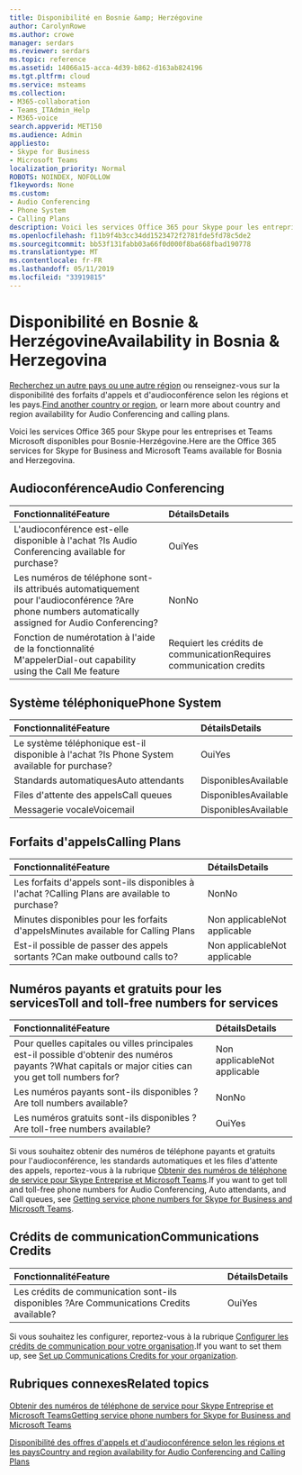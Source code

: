 ```yaml
---
title: Disponibilité en Bosnie &amp; Herzégovine
author: CarolynRowe
ms.author: crowe
manager: serdars
ms.reviewer: serdars
ms.topic: reference
ms.assetid: 14066a15-acca-4d39-b862-d163ab824196
ms.tgt.pltfrm: cloud
ms.service: msteams
ms.collection:
- M365-collaboration
- Teams_ITAdmin_Help
- M365-voice
search.appverid: MET150
ms.audience: Admin
appliesto:
- Skype for Business
- Microsoft Teams
localization_priority: Normal
ROBOTS: NOINDEX, NOFOLLOW
f1keywords: None
ms.custom:
- Audio Conferencing
- Phone System
- Calling Plans
description: Voici les services Office 365 pour Skype pour les entreprises et Teams Microsoft disponibles pour Bosnie-Herzégovine.
ms.openlocfilehash: f11b9f4b3cc34dd1523472f2781fde5fd78c5de2
ms.sourcegitcommit: bb53f131fabb03a66f0d000f8ba668fbad190778
ms.translationtype: MT
ms.contentlocale: fr-FR
ms.lasthandoff: 05/11/2019
ms.locfileid: "33919815"
---
```

# <a name="availability-in-bosnia-amp-herzegovina"></a><span data-ttu-id="01fe4-103">Disponibilité en Bosnie &amp; Herzégovine</span><span class="sxs-lookup"><span data-stu-id="01fe4-103">Availability in Bosnia &amp; Herzegovina</span></span>

<span data-ttu-id="01fe4-104">[Recherchez un autre pays ou une autre région](country-and-region-availability-for-audio-conferencing-and-calling-plans.md) ou renseignez-vous sur la disponibilité des forfaits d'appels et d'audioconférence selon les régions et les pays.</span><span class="sxs-lookup"><span data-stu-id="01fe4-104">[Find another country or region](country-and-region-availability-for-audio-conferencing-and-calling-plans.md), or learn more about country and region availability for Audio Conferencing and calling plans.</span></span>

<span data-ttu-id="01fe4-105">Voici les services Office 365 pour Skype pour les entreprises et Teams Microsoft disponibles pour Bosnie-Herzégovine.</span><span class="sxs-lookup"><span data-stu-id="01fe4-105">Here are the Office 365 services for Skype for Business and Microsoft Teams available for Bosnia and Herzegovina.</span></span>
  
## <a name="audio-conferencing"></a><span data-ttu-id="01fe4-106">Audioconférence</span><span class="sxs-lookup"><span data-stu-id="01fe4-106">Audio Conferencing</span></span>

|<span data-ttu-id="01fe4-107">**Fonctionnalité**</span><span class="sxs-lookup"><span data-stu-id="01fe4-107">**Feature**</span></span>|<span data-ttu-id="01fe4-108">**Détails**</span><span class="sxs-lookup"><span data-stu-id="01fe4-108">**Details**</span></span>|
|:-----|:-----|
|<span data-ttu-id="01fe4-109">L'audioconférence est-elle disponible à l'achat ?</span><span class="sxs-lookup"><span data-stu-id="01fe4-109">Is Audio Conferencing available for purchase?</span></span>  <br/> |<span data-ttu-id="01fe4-110">Oui</span><span class="sxs-lookup"><span data-stu-id="01fe4-110">Yes</span></span>  <br/> |
|<span data-ttu-id="01fe4-111">Les numéros de téléphone sont-ils attribués automatiquement pour l'audioconférence ?</span><span class="sxs-lookup"><span data-stu-id="01fe4-111">Are phone numbers automatically assigned for Audio Conferencing?</span></span>  <br/> |<span data-ttu-id="01fe4-112">Non</span><span class="sxs-lookup"><span data-stu-id="01fe4-112">No</span></span>  <br/> |
|<span data-ttu-id="01fe4-113">Fonction de numérotation à l'aide de la fonctionnalité M'appeler</span><span class="sxs-lookup"><span data-stu-id="01fe4-113">Dial-out capability using the Call Me feature</span></span>  <br/> |<span data-ttu-id="01fe4-114">Requiert les crédits de communication</span><span class="sxs-lookup"><span data-stu-id="01fe4-114">Requires communication credits</span></span>  <br/> |
   
## <a name="phone-system"></a><span data-ttu-id="01fe4-115">Système téléphonique</span><span class="sxs-lookup"><span data-stu-id="01fe4-115">Phone System</span></span>

|<span data-ttu-id="01fe4-116">**Fonctionnalité**</span><span class="sxs-lookup"><span data-stu-id="01fe4-116">**Feature**</span></span>|<span data-ttu-id="01fe4-117">**Détails**</span><span class="sxs-lookup"><span data-stu-id="01fe4-117">**Details**</span></span>|
|:-----|:-----|
|<span data-ttu-id="01fe4-118">Le système téléphonique est-il disponible à l'achat ?</span><span class="sxs-lookup"><span data-stu-id="01fe4-118">Is Phone System available for purchase?</span></span>  <br/> |<span data-ttu-id="01fe4-119">Oui</span><span class="sxs-lookup"><span data-stu-id="01fe4-119">Yes</span></span>  <br/> |
| <span data-ttu-id="01fe4-120">Standards automatiques</span><span class="sxs-lookup"><span data-stu-id="01fe4-120">Auto attendants</span></span> <br/> |<span data-ttu-id="01fe4-121">Disponibles</span><span class="sxs-lookup"><span data-stu-id="01fe4-121">Available</span></span>  <br/> |
|<span data-ttu-id="01fe4-122">Files d'attente des appels</span><span class="sxs-lookup"><span data-stu-id="01fe4-122">Call queues</span></span>  <br/> |<span data-ttu-id="01fe4-123">Disponibles</span><span class="sxs-lookup"><span data-stu-id="01fe4-123">Available</span></span>  <br/> |
|<span data-ttu-id="01fe4-124">Messagerie vocale</span><span class="sxs-lookup"><span data-stu-id="01fe4-124">Voicemail</span></span>  <br/> |<span data-ttu-id="01fe4-125">Disponibles</span><span class="sxs-lookup"><span data-stu-id="01fe4-125">Available</span></span>  <br/> |
   
## <a name="calling-plans"></a><span data-ttu-id="01fe4-126">Forfaits d'appels</span><span class="sxs-lookup"><span data-stu-id="01fe4-126">Calling Plans</span></span>

|<span data-ttu-id="01fe4-127">**Fonctionnalité**</span><span class="sxs-lookup"><span data-stu-id="01fe4-127">**Feature**</span></span>|<span data-ttu-id="01fe4-128">**Détails**</span><span class="sxs-lookup"><span data-stu-id="01fe4-128">**Details**</span></span>|
|:-----|:-----|
|<span data-ttu-id="01fe4-129">Les forfaits d'appels sont-ils disponibles à l'achat ?</span><span class="sxs-lookup"><span data-stu-id="01fe4-129">Calling Plans are available to purchase?</span></span>  <br/> |<span data-ttu-id="01fe4-130">Non</span><span class="sxs-lookup"><span data-stu-id="01fe4-130">No</span></span>  <br/> |
|<span data-ttu-id="01fe4-131">Minutes disponibles pour les forfaits d'appels</span><span class="sxs-lookup"><span data-stu-id="01fe4-131">Minutes available for Calling Plans</span></span>  <br/> |<span data-ttu-id="01fe4-132">Non applicable</span><span class="sxs-lookup"><span data-stu-id="01fe4-132">Not applicable</span></span>  <br/> |
|<span data-ttu-id="01fe4-133">Est-il possible de passer des appels sortants ?</span><span class="sxs-lookup"><span data-stu-id="01fe4-133">Can make outbound calls to?</span></span>  <br/> |<span data-ttu-id="01fe4-134">Non applicable</span><span class="sxs-lookup"><span data-stu-id="01fe4-134">Not applicable</span></span>  <br/> |
   
## <a name="toll-and-toll-free-numbers-for-services"></a><span data-ttu-id="01fe4-135">Numéros payants et gratuits pour les services</span><span class="sxs-lookup"><span data-stu-id="01fe4-135">Toll and toll-free numbers for services</span></span>

|<span data-ttu-id="01fe4-136">**Fonctionnalité**</span><span class="sxs-lookup"><span data-stu-id="01fe4-136">**Feature**</span></span>|<span data-ttu-id="01fe4-137">**Détails**</span><span class="sxs-lookup"><span data-stu-id="01fe4-137">**Details**</span></span>|
|:-----|:-----|
|<span data-ttu-id="01fe4-138">Pour quelles capitales ou villes principales est-il possible d'obtenir des numéros payants ?</span><span class="sxs-lookup"><span data-stu-id="01fe4-138">What capitals or major cities can you get toll numbers for?</span></span>  <br/> |<span data-ttu-id="01fe4-139">Non applicable</span><span class="sxs-lookup"><span data-stu-id="01fe4-139">Not applicable</span></span>  <br/> |
|<span data-ttu-id="01fe4-140">Les numéros payants sont-ils disponibles ?</span><span class="sxs-lookup"><span data-stu-id="01fe4-140">Are toll numbers available?</span></span>  <br/> |<span data-ttu-id="01fe4-141">Non</span><span class="sxs-lookup"><span data-stu-id="01fe4-141">No</span></span>  <br/> |
|<span data-ttu-id="01fe4-142">Les numéros gratuits sont-ils disponibles ?</span><span class="sxs-lookup"><span data-stu-id="01fe4-142">Are toll-free numbers available?</span></span>  <br/> |<span data-ttu-id="01fe4-143">Oui</span><span class="sxs-lookup"><span data-stu-id="01fe4-143">Yes</span></span>  <br/> |
   
 <span data-ttu-id="01fe4-144">Si vous souhaitez obtenir des numéros de téléphone payants et gratuits pour l'audioconférence, les standards automatiques et les files d'attente des appels, reportez-vous à la rubrique [Obtenir des numéros de téléphone de service pour Skype Entreprise et Microsoft Teams](/SkypeForBusiness/what-is-phone-system-in-office-365/getting-service-phone-numbers).</span><span class="sxs-lookup"><span data-stu-id="01fe4-144">If you want to get toll and toll-free phone numbers for Audio Conferencing, Auto attendants, and Call queues, see [Getting service phone numbers for Skype for Business and Microsoft Teams](/SkypeForBusiness/what-is-phone-system-in-office-365/getting-service-phone-numbers).</span></span>
  
## <a name="communications-credits"></a><span data-ttu-id="01fe4-145">Crédits de communication</span><span class="sxs-lookup"><span data-stu-id="01fe4-145">Communications Credits</span></span>

|<span data-ttu-id="01fe4-146">**Fonctionnalité**</span><span class="sxs-lookup"><span data-stu-id="01fe4-146">**Feature**</span></span>|<span data-ttu-id="01fe4-147">**Détails**</span><span class="sxs-lookup"><span data-stu-id="01fe4-147">**Details**</span></span>|
|:-----|:-----|
|<span data-ttu-id="01fe4-148">Les crédits de communication sont-ils disponibles ?</span><span class="sxs-lookup"><span data-stu-id="01fe4-148">Are Communications Credits available?</span></span>  <br/> |<span data-ttu-id="01fe4-149">Oui</span><span class="sxs-lookup"><span data-stu-id="01fe4-149">Yes</span></span>  <br/> |
   
<span data-ttu-id="01fe4-150">Si vous souhaitez les configurer, reportez-vous à la rubrique [Configurer les crédits de communication pour votre organisation](../set-up-communications-credits-for-your-organization.md).</span><span class="sxs-lookup"><span data-stu-id="01fe4-150">If you want to set them up, see [Set up Communications Credits for your organization](../set-up-communications-credits-for-your-organization.md).</span></span>
  
## <a name="related-topics"></a><span data-ttu-id="01fe4-151">Rubriques connexes</span><span class="sxs-lookup"><span data-stu-id="01fe4-151">Related topics</span></span>

[<span data-ttu-id="01fe4-152">Obtenir des numéros de téléphone de service pour Skype Entreprise et Microsoft Teams</span><span class="sxs-lookup"><span data-stu-id="01fe4-152">Getting service phone numbers for Skype for Business and Microsoft Teams</span></span>](/SkypeForBusiness/what-is-phone-system-in-office-365/getting-service-phone-numbers)

[<span data-ttu-id="01fe4-153">Disponibilité des offres d'appels et d'audioconférence selon les régions et les pays</span><span class="sxs-lookup"><span data-stu-id="01fe4-153">Country and region availability for Audio Conferencing and Calling Plans</span></span>](country-and-region-availability-for-audio-conferencing-and-calling-plans.md)

